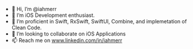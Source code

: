 - 👋 Hi, I’m @iahmerr
- 👀 I’m iOS Development enthusiast.
- 🌱 I’m proficient in Swift, RxSwift, SwiftUI, Combine, and implemetation of Clean Code. 
- 💞️ I’m looking to collaborate on iOS Applications
- 📫 Reach me on www.linkedin.com/in/iahmerr

<!---
iahmerr/iahmerr is a ✨ special ✨ repository because its `README.md` (this file) appears on your GitHub profile.
You can click the Preview link to take a look at your changes.
--->
